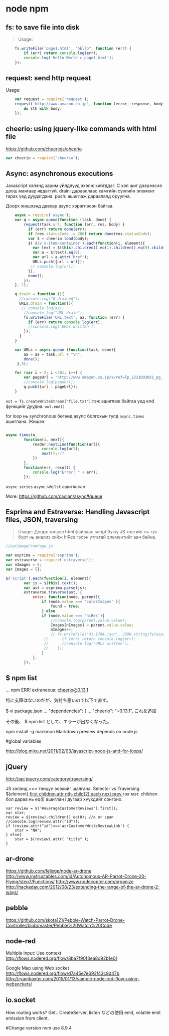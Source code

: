 node npm
=========

fs: to save file into disk
------------

> Usage:
```javascript
	fs.writeFile('page1.html', "hEllo", function (err) {
		if (err) return console.log(err);
		console.log('Hello World > page1.html');
	});
```

request: send http request
---------------------
Usage: 
```javascript
	var request = require('request');
	request('http://www.amazon.co.jp', function (error, response, body) {
		do sth with body.
	});
```


cheerio: using jquery-like commands with html file
---------------------
https://github.com/cheeriojs/cheerio

```javascript
var cheerio = require('cheerio');
```

Async: asynchronous executions
---------------------
Javascript хэлэнд зарим үйлдлүүд эхэлж хийгддэг. С хэл шиг дээрээсээ доош маягаар явдаггүй.
drain: дарааллаас хамгийн сүүлийн элемент гарах үед дуудагдана.
push: ашиглаж дараалалд оруулна.

 
Доорх жишээнд давхар async хэрэглэсэн байгаа.


```javascript
	async = require('async');
	var q = async.queue(function (task, done) {
	    request(task.url, function (err, res, body) {
	      if (err) return done(err);
	      if (res.statusCode != 200) return done(res.statusCode);
	      var $ = cheerio.load(body);
	      $('div.s-item-container').each(function(i, element){
	        var text = $(this).children().eq(1).children().eq(0).children();//.prev();
	        var a = $(text).eq(0);
	        var url = a.attr('href');
	        URLs.push({url : url});
	       // console.log(url);
	      });
	      done();
	    });
	}, 1);

	q.drain = function (){
	  //console.log("Q drained");
	  URLs.drain = function(){
	   // console.log(aa);
	    //console.log("URL drain");
	    fs.writeFile('URL.text', aa, function (err) {
	      if (err) return console.log(err);
	      //console.log('URLs written');
	    });
	  }
	}

	var URLs = async.queue (function(task, done){
	    aa = aa + task.url + "\n";
	    done();
	 },5);

	for (var i = 2; i <401; i++) {
	    var pageUrl = 'http://www.amazon.co.jp/s/ref=lp_2221092051_pg_' + i + '?rh=n%3A2016926051%2Cn%3A%212016927051%2Cn%3A2221080051%2Cn%3A2221071051%2Cn%3A2221092051&page='+ i + '&ie=UTF8&qid=1428079949';
	    //console.log(pageUrl);
	    q.push({url : pageUrl});
	}
```

`out = fs.createWriteStream("file.txt")` гэж ашиглаж байгаа үед end функцийг дуудна.
`out.end()`

for loop нь synchronous бөгөөд async болгохын тулд `async.times` ашиглана. Жишээ:

```javascript

async.times(n,
    	function(i, next){
    		reader.nextLine(function(url){
			    console.log(url);
				next();//?
			})
		}, 
		function(err, result) {
		    console.log("Error: " + err);	
		});

```

`async.series`
`async.whilst`
 ашигласан

More:  https://github.com/caolan/async#queue




Esprima and Estraverse: Handling Javascript files, JSON, traversing
---------------------
> Usage:
Доорх жишээ html файлаас script буюу JS хэсгийг нь тус бүрт нь анализ хийж hiRes гэсэн утгатай элементийг авч байна.

```javascript
//GetImageFromPage.js

var esprima = require('esprima');
var estraverse = require('estraverse');
var nImages = 0;
var Images = [];

$('script').each(function(i, element){
		var js = $(this).text();
		var ast = esprima.parse(js);
		estraverse.traverse(ast, {
			enter: function(node, parent){
	    		if (node.value === 'colorImages' ){
	    			found = true;
		    	} else
	    		if (node.value === 'hiRes'){
	    			//console.log(parent.value.value);
	    			Images[nImages] = parent.value.value;
	    			nImages++;
			  		// fs.writeFile('41-1784.json', JSON.stringify(esprima.parse(js), null, 10), function (err) {
				 //      if (err) return console.log(err);
				 //      //console.log('URLs written');
				 //    });
				}
			},
	  	});
```

$ npm list
---------------------
...
npm ERR! extraneous: cheerio@0.13.1

特に支障はないのだが、気持ち悪いので以下で直す。


$ vi package.json
   ...
  "dependencies": {
    ...
    "cheerio": "~0.13.1",  これを追加

その後、
$ npm list 
として、エラーが出なくなった。

npm install -g markmon
Markdown preview depends on node js



#global variables

http://blog.mixu.net/2011/02/03/javascript-node-js-and-for-loops/



jQuery
---------------------

http://api.jquery.com/category/traversing/

JS хэлэнд === тэнцүү эсэхийг шалгана.
Selector vs Traversing
$(element).[first children attr nth-child(2) each next prev ]() гэх мэт.
children бол дараа нь eq(i) ашиглан i дугаар хүүхдийг сонгоно.



	var review = $('#averageCustomerReviews').first();
    var star;
    review = $(review).children().eq(0); //a or span
    //console.log(review.attr("id"));
    if (review.attr("id")==='acrCustomerWriteReviewLink') {
    	star = "NA";
    } else{
     	star = $(review).attr( "title" );
    }


ar-drone
---------------

https://github.com/felixge/node-ar-drone
http://www.instructables.com/id/Autonomous-AR-Parrot-Drone-20-Flying/step7/Functions/
http://www.nodecopter.com/organize
http://hackaday.com/2012/08/23/extending-the-range-of-the-ar-drone-2-ways/

pebble
--------
https://github.com/skota121/Pebble-Watch-Parrot-Drone-Controller/blob/master/Pebble%20Watch%20Code

node-red
--------

Multiple input: Use context
 http://flows.nodered.org/flow/8ba7f90f3ea8d92b1e01


Google Map using Web socket
	http://flows.nodered.org/flow/d7a45e7e693f43c9d47b
	http://ryanjbaxter.com/2015/01/13/sample-node-red-flow-using-websockets/


io.socket
-------

How routing works?
Get..
CreateServer, listen などの使用
emit, volatile emit
emission from client.


#Change version
nvm use 8.9.4